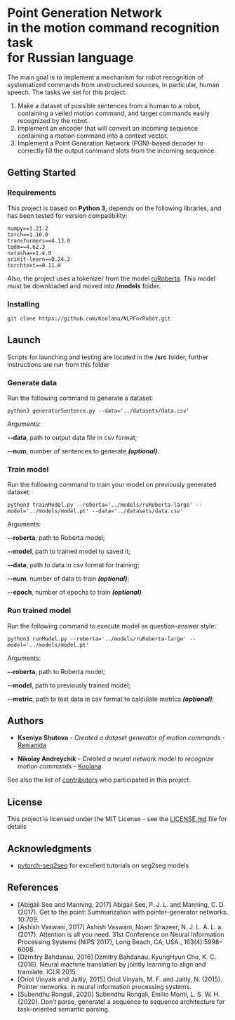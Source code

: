 # Point Generation Network <br/> in the motion command recognition task <br/> for Russian language

The main goal is to implement a mechanism for robot recognition of systematized commands from unstructured sources, in particular, human speech.
The tasks we set for this project:
1. Make a dataset of possible sentences from a human to a robot, containing a veiled motion command, and target commands easily recognized by the robot.
2. Implement an encoder that will convert an incoming sequence containing a motion command into a context vector.
3. Implement a Point Generation Network (PGN)-based decoder to correctly fill the output command slots from the incoming sequence.

## Getting Started

### Requirements

This project is based on **Python 3**, depends on the following libraries, and has been tested for version compatibility:

```
numpy==1.21.2
torch==1.10.0
transformers==4.13.0
tqdm==4.62.3
natasha==1.4.0
scikit-learn==0.24.2
torchtext==0.11.0
```

Also, the project uses a tokenizer from the model [ruRoberta](https://huggingface.co/sberbank-ai/ruRoberta-large). This model must be downloaded and moved into **/models** folder. 

### Installing

```
git clone https://github.com/Koolana/NLPForRobot.git
```

## Launch

Scripts for launching and testing are located in the **/src** folder, further instructions are run from this folder

### Generate data

Run the following command to generate a dataset: 

```
python3 generatorSentence.py --data='../datasets/data.csv'
```
Arguments:

**--data**, path to output data file in csv format;

**--num**, number of sentences to generate ***(optional)***.

### Train model

Run the following command to train your model on previously generated dataset:
```
python3 trainModel.py --roberta='../models/ruRoberta-large' --model='../models/model.pt' --data='../datasets/data.csv'
```
Arguments:

**--roberta**, path to Roberta model;

**--model**, path to trained model to saved it;

**--data**, path to data in csv format for training;

**--num**, number of data to train ***(optional)***;

**--epoch**, number of epochs to train ***(optional)***.

### Run trained model

Run the following command to execute model as question-answer style:
```
python3 runModel.py --roberta='../models/ruRoberta-large' --model='../models/model.pt'
```
Arguments:

**--roberta**, path to Roberta model;

**--model**, path to previously trained model;

**--metric**, path to test data in csv format to calculate metrics ***(optional)***;

## Authors

* **Kseniya Shutova** - *Created a dataset generator of motion commands* - [Renianida](https://github.com/Renianida)

* **Nikolay Andreychik** - *Created a neural network model to recognize motion commands* - [Koolana](https://github.com/Koolana)

See also the list of [contributors](https://github.com/Koolana/NLPForRobot/contributors) who participated in this project.

## License

This project is licensed under the MIT License - see the [LICENSE.md](LICENSE.md) file for details

## Acknowledgments

* [pytorch-seq2seq](https://github.com/bentrevett/pytorch-seq2seq) for excellent tutorials on seg2seg models 

## References

* [Abigail See and Manning, 2017] Abigail See, P. J. L. and Manning, C. D. (2017). Get to the point: Summarization with pointer-generator networks. 10:709.
* [Ashish Vaswani, 2017] Ashish Vaswani, Noam Shazeer, N. J. L. A. L. a. (2017). Attention is all you need. 31st Conference on Neural Information Processing Systems (NIPS 2017), Long Beach, CA, USA., 163(4):5998–6008.
* [Dzmitry Bahdanau, 2016] Dzmitry Bahdanau, KyungHyun Cho, K. C. (2016). Neural machine translation by jointly learning to align and translate. ICLR 2015.
* [Oriol Vinyals and Jaitly, 2015] Oriol Vinyals, M. F. and Jaitly, N. (2015). Pointer networks. in neural information processing systems.
* [Subendhu Rongali, 2020] Subendhu Rongali, Emilio Monti, L. S. W. H. (2020). Don’t parse, generate! a sequence to sequence architecture for task-oriented semantic parsing.

